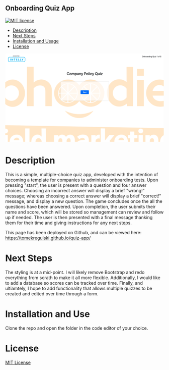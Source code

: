 ## Onboarding Quiz App

[![MIT license](https://img.shields.io/badge/License-MIT-blue.svg)](https://lbesson.mit-license.org/)

- [Description ](#description)
- [Next Steps](#next-steps)
- [Installation and Usage](#installation-and-use)
- [License](#license)

![Screenshot](assets/images/demo1.png)

# Description

This is a simple, multiple-choice quiz app, developed with the intention of becoming a template for companies to administer onboarding tests. Upon pressing "start", the user is present with a question and four answer choices. Choosing an incorrect answer will display a brief "wrong!" message; whereas choosing a correct answer will display a brief "correct!" message, and display a new question. The game concludes once the all the questions have been answered. Upon completion, the user submits their name and score, which will be stored so management can review and follow up if needed. The user is then presented with a final message thanking them for their time and giving instructions for any next steps.

This page has been deployed on Github, and can be viewed here: https://tomekregulski.github.io/quiz-app/

# Next Steps

The styling is at a mid-point. I will likely remove Bootstrap and redo everything from scrath to make it all more flexible. Additionally, I would like to add a database so scores can be tracked over time. Finally, and ultiamtely, I hope to add functionality that allows multiple quizzes to be created and edited over time through a form.

# Installation and Use

Clone the repo and open the folder in the code editor of your choice.

# License

[MIT License](https://opensource.org/licenses/MIT)
